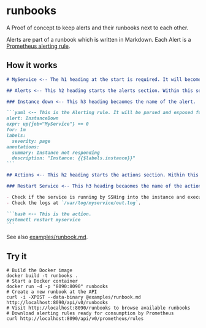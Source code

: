 # runbooks

A Proof of concept to keep alerts and their runbooks next to each other.

Alerts are part of a runbook which is written in Markdown. Each Alert is a [Prometheus alerting rule](https://prometheus.io/docs/prometheus/latest/configuration/alerting_rules/).

## How it works

````markdown
# MyService <-- The h1 heading at the start is required. It will become the name of the runbook.

## Alerts <-- This h2 heading starts the alerts section. Within this section, each h3 heading followed by a code block are parsed as an alert.

### Instance down <-- This h3 heading becaomes the name of the alert.

```yaml <-- This is the Alerting rule. It will be parsed and exposed for consumption by a Prometheus server.
alert: InstanceDown
expr: up{job="MyService"} == 0
for: 1m
labels:
  severity: page
annotations:
  summary: Instance not responding
  description: "Instance: {{$labels.instance}}"
```

## Actions <-- This h2 heading starts the actions section. Within this section, each h3 heading followed by a code block are parsed as an action. Each action can then be executed via the UI.

### Restart Service <-- This h3 heading becaomes the name of the action.

- Check if the service is running by SSHing into the instance and execute `systemctl status myservice`.
- Check the logs at `/var/log/myservice/out.log`.

```bash <-- This is the action.
systemctl restart myservice
```
````

See also [examples/runbook.md](examples/runbook.md).

## Try it

```
# Build the Docker image
docker build -t runbooks .
# Start a Docker container
docker run -d -p "8090:8090" runbooks
# Create a new runbook at the API
curl -i -XPOST --data-binary @examples/runbook.md http://localhost:8090/api/v0/runbooks
# Visit http://localhost:8090/runbooks to browse available runbooks
# Download alerting rules ready for consumption by Prometheus
curl http://localhost:8090/api/v0/prometheus/rules
```
